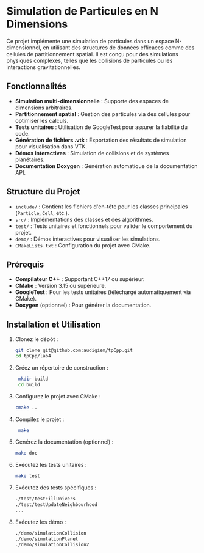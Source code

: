 # Simulation de Particules en N Dimensions

Ce projet implémente une simulation de particules dans un espace N-dimensionnel, en utilisant des structures de données efficaces comme des cellules de partitionnement spatial. Il est conçu pour des simulations physiques complexes, telles que les collisions de particules ou les interactions gravitationnelles.

## Fonctionnalités

- **Simulation multi-dimensionnelle** : Supporte des espaces de dimensions arbitraires.
- **Partitionnement spatial** : Gestion des particules via des cellules pour optimiser les calculs.
- **Tests unitaires** : Utilisation de GoogleTest pour assurer la fiabilité du code.
- **Génération de fichiers .vtk** : Exportation des résultats de simulation pour visualisation dans VTK.
- **Démos interactives** : Simulation de collisions et de systèmes planétaires.
- **Documentation Doxygen** : Génération automatique de la documentation API.

## Structure du Projet

- `include/` : Contient les fichiers d'en-tête pour les classes principales (`Particle`, `Cell`, etc.).
- `src/` : Implémentations des classes et des algorithmes.
- `test/` : Tests unitaires et fonctionnels pour valider le comportement du projet.
- `demo/` : Démos interactives pour visualiser les simulations.
- `CMakeLists.txt` : Configuration du projet avec CMake.

## Prérequis

- **Compilateur C++** : Supportant C++17 ou supérieur.
- **CMake** : Version 3.15 ou supérieure.
- **GoogleTest** : Pour les tests unitaires (téléchargé automatiquement via CMake).
- **Doxygen** (optionnel) : Pour générer la documentation.

## Installation et Utilisation

1. Clonez le dépôt :
   ```bash
   git clone git@github.com:audigiem/tpCpp.git
   cd tpCpp/lab4
   ```
   
2. Créez un répertoire de construction :
   ```bash
    mkdir build
    cd build
    ```
   
3. Configurez le projet avec CMake :
   ```bash
   cmake ..
   ```
   
4. Compilez le projet :
   ```bash
    make
    ```
5. Genérez la documentation (optionnel) :
   ```bash
   make doc
   ```
6. Exécutez les tests unitaires :
   ```bash
   make test
   ```
   
7. Exécutez des tests spécifiques :
   ```bash
   ./test/testFillUnivers
   ./test/testUpdateNeighbourhood
   ...
   ```
   
8. Exécutez les démo :
   ```bash
   ./demo/simulationCollision
   ./demo/simulationPlanet
   ./demo/simulationCollision2
   ```
   
